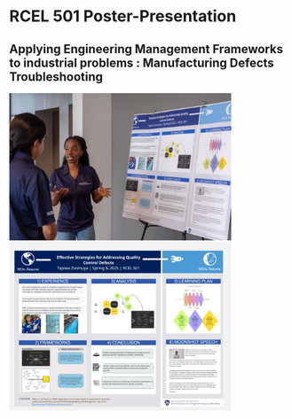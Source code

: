 # RCEL 501 Poster-Presentation
## Applying Engineering Management Frameworks to industrial problems : Manufacturing Defects Troubleshooting
<img src='Moonshot Poster Presentation.jpg' width=400>
<img src='RCEL501_SP25_EML_Project_Tapiwa_Zvomuya.jpg' width=400>
